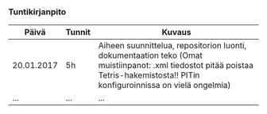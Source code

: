 ### Tuntikirjanpito
Päivä | Tunnit | Kuvaus
--------------- | ----- | ------
20.01.2017 | 5h | Aiheen suunnittelua, repositorion luonti, dokumentaation teko (Omat muistiinpanot: .xml tiedostot pitää poistaa Tetris-hakemistosta!! PITin konfiguroinnissa on vielä ongelmia)
... | ... | ...
